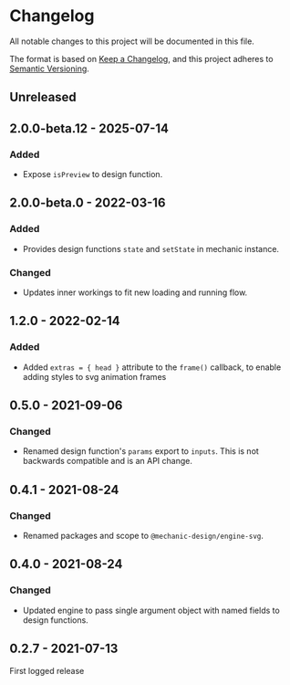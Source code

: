 # Changelog

All notable changes to this project will be documented in this file.

The format is based on [Keep a Changelog](https://keepachangelog.com/en/1.0.0/),
and this project adheres to [Semantic Versioning](https://semver.org/spec/v2.0.0.html).

## Unreleased

## 2.0.0-beta.12 - 2025-07-14

### Added

- Expose `isPreview` to design function.

## 2.0.0-beta.0 - 2022-03-16

### Added

- Provides design functions `state` and `setState` in mechanic instance.

### Changed

- Updates inner workings to fit new loading and running flow.

## 1.2.0 - 2022-02-14

### Added

- Added `extras = { head }` attribute to the `frame()` callback, to enable adding styles to svg animation frames

## 0.5.0 - 2021-09-06

### Changed

- Renamed design function's `params` export to `inputs`. This is not backwards compatible and is an API change.

## 0.4.1 - 2021-08-24

### Changed

- Renamed packages and scope to `@mechanic-design/engine-svg`.

## 0.4.0 - 2021-08-24

### Changed

- Updated engine to pass single argument object with named fields to design functions.

## 0.2.7 - 2021-07-13

First logged release
